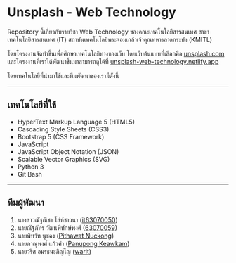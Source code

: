 # Unsplash - Web Technology
Repository นี้เกี่ยวกับรายวิชา Web Technology ของคณะเทคโนโลยีสารสนเทศ สาขาเทคโนโลยีสารสนเทศ (IT) สถาบันเทคโนโลยีพระจอมเกล้าเจ้าคุณทหารลาดกระบัง (KMITL)

โดยโครงงานจัดทำขึ้นเพื่อศึกษาเทคโนโลยีทางของเว็บ โดยเว็บต้นแบบที่เลือกคือ [unsplash.com](https://unsplash.com/) <br>
และโครงงานที่เราได้พัฒนาขึ้นมาสามารถดูได้ที่ [unsplash-web-technology.netlify.app](https://unsplash-web-technology.netlify.app/)

โดยเทคโนโลยีที่นำมาใช้และทีมพัฒนาของเรามีดังนี้
<hr>

## เทคโนโลยีที่ใช้
- HyperText Markup Language 5 (HTML5)
- Cascading Style Sheets (CSS3)
- Bootstrap 5 (CSS Framework)
- JavaScript
- JavaScript Object Notation (JSON)
- Scalable Vector Graphics (SVG)
- Python 3
- Git Bash
<hr>

## ทีมผู้พัฒนา
1. นางสาวณัฐณิชา โล่ห์ชาวนา ([it63070050](https://github.com/it63070050))
2. นายณัฐภัทร วัฒนพิทักษ์พงศ์ ([63070059](https://github.com/63070059))
3. นายพิทวัท นุชคง ([Pithawat Nuckong](https://github.com/pithawat565))
4. นายภาณุพงศ์ แก้วคำ ([Panupong Keawkam](https://github.com/panupongkeawkam))
5. นายวริศ อมรธนะภิญโญ ([warit](https://github.com/warit))
